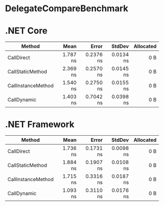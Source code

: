 # DelegateCompareBenchmark

# .NET Core

|             Method |     Mean |     Error |    StdDev | Allocated |
|------------------- |---------:|----------:|----------:|----------:|
|         CallDirect | 1.787 ns | 0.2376 ns | 0.0134 ns |       0 B |
|   CallStaticMethod | 2.369 ns | 0.2570 ns | 0.0145 ns |       0 B |
| CallInstanceMethod | 1.540 ns | 0.2750 ns | 0.0155 ns |       0 B |
|        CallDynamic | 1.403 ns | 0.7042 ns | 0.0398 ns |       0 B |

# .NET Framework

|             Method |     Mean |     Error |    StdDev | Allocated |
|------------------- |---------:|----------:|----------:|----------:|
|         CallDirect | 1.736 ns | 0.1731 ns | 0.0098 ns |       0 B |
|   CallStaticMethod | 1.884 ns | 0.1907 ns | 0.0108 ns |       0 B |
| CallInstanceMethod | 1.715 ns | 0.3316 ns | 0.0187 ns |       0 B |
|        CallDynamic | 1.093 ns | 0.3110 ns | 0.0176 ns |       0 B |
